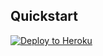 ## Quickstart

[![Deploy to
Heroku](https://www.herokucdn.com/deploy/button.svg)](https://heroku.com/deploy?template=https://github.com/cantyjeffrey/graphql-engine-heroku)
